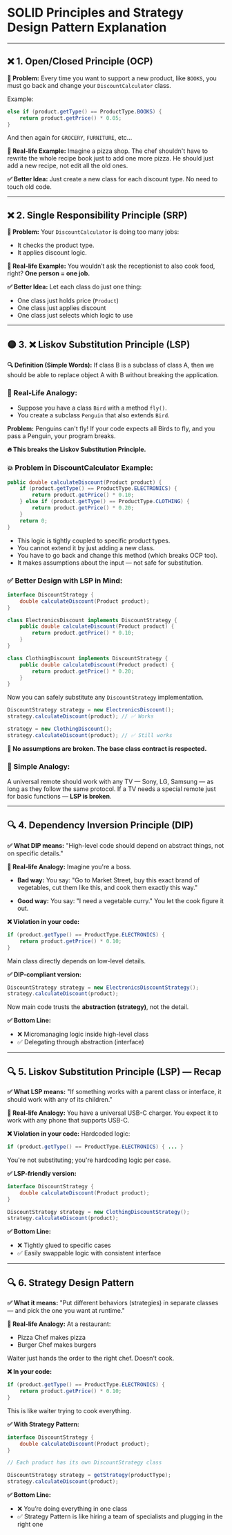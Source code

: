 # SOLID Principles and Strategy Design Pattern Explanation

---

## ❌ 1. Open/Closed Principle (OCP)

**🔴 Problem:**
Every time you want to support a new product, like `BOOKS`, you must go back and change your `DiscountCalculator` class.

Example:

```java
else if (product.getType() == ProductType.BOOKS) {
    return product.getPrice() * 0.05;
}
```

And then again for `GROCERY`, `FURNITURE`, etc...

**🍕 Real-life Example:**
Imagine a pizza shop. The chef shouldn't have to rewrite the whole recipe book just to add one more pizza.
He should just add a new recipe, not edit all the old ones.

**✅ Better Idea:**
Just create a new class for each discount type. No need to touch old code.

---

## ❌ 2. Single Responsibility Principle (SRP)

**🔴 Problem:**
Your `DiscountCalculator` is doing too many jobs:

* It checks the product type.
* It applies discount logic.

**🧠 Real-life Example:**
You wouldn’t ask the receptionist to also cook food, right?
**One person = one job.**

**✅ Better Idea:**
Let each class do just one thing:

* One class just holds price (`Product`)
* One class just applies discount
* One class just selects which logic to use

---

## 🟡 3. ❌ Liskov Substitution Principle (LSP)

**🔍 Definition (Simple Words):**
If class B is a subclass of class A, then we should be able to replace object A with B without breaking the application.

### 🎯 Real-Life Analogy:

* Suppose you have a class `Bird` with a method `fly()`.
* You create a subclass `Penguin` that also extends `Bird`.

**Problem:** Penguins can't fly!
If your code expects all Birds to fly, and you pass a Penguin, your program breaks.

**🔥 This breaks the Liskov Substitution Principle.**

### 💥 Problem in DiscountCalculator Example:

```java
public double calculateDiscount(Product product) {
    if (product.getType() == ProductType.ELECTRONICS) {
        return product.getPrice() * 0.10;
    } else if (product.getType() == ProductType.CLOTHING) {
        return product.getPrice() * 0.20;
    }
    return 0;
}
```

* This logic is tightly coupled to specific product types.
* You cannot extend it by just adding a new class.
* You have to go back and change this method (which breaks OCP too).
* It makes assumptions about the input — not safe for substitution.

### ✅ Better Design with LSP in Mind:

```java
interface DiscountStrategy {
    double calculateDiscount(Product product);
}

class ElectronicsDiscount implements DiscountStrategy {
    public double calculateDiscount(Product product) {
        return product.getPrice() * 0.10;
    }
}

class ClothingDiscount implements DiscountStrategy {
    public double calculateDiscount(Product product) {
        return product.getPrice() * 0.20;
    }
}
```

Now you can safely substitute any `DiscountStrategy` implementation.

```java
DiscountStrategy strategy = new ElectronicsDiscount();
strategy.calculateDiscount(product); // ✅ Works

strategy = new ClothingDiscount();
strategy.calculateDiscount(product); // ✅ Still works
```

**🔁 No assumptions are broken. The base class contract is respected.**

### 🧠 Simple Analogy:

A universal remote should work with any TV — Sony, LG, Samsung — as long as they follow the same protocol.
If a TV needs a special remote just for basic functions — **LSP is broken**.

---

## 🔍 4. Dependency Inversion Principle (DIP)

**✅ What DIP means:**
"High-level code should depend on abstract things, not on specific details."

**🧠 Real-life Analogy:**
Imagine you're a boss.

* **Bad way:**
  You say: "Go to Market Street, buy this exact brand of vegetables, cut them like this, and cook them exactly this way."

* **Good way:**
  You say: "I need a vegetable curry." You let the cook figure it out.

**❌ Violation in your code:**

```java
if (product.getType() == ProductType.ELECTRONICS) {
    return product.getPrice() * 0.10;
}
```

Main class directly depends on low-level details.

**✅ DIP-compliant version:**

```java
DiscountStrategy strategy = new ElectronicsDiscountStrategy();
strategy.calculateDiscount(product);
```

Now main code trusts the **abstraction (strategy)**, not the detail.

**✅ Bottom Line:**

* ❌ Micromanaging logic inside high-level class
* ✅ Delegating through abstraction (interface)

---

## 🔍 5. Liskov Substitution Principle (LSP) — Recap

**✅ What LSP means:**
"If something works with a parent class or interface, it should work with any of its children."

**🧠 Real-life Analogy:**
You have a universal USB-C charger. You expect it to work with any phone that supports USB-C.

**❌ Violation in your code:**
Hardcoded logic:

```java
if (product.getType() == ProductType.ELECTRONICS) { ... }
```

You're not substituting; you're hardcoding logic per case.

**✅ LSP-friendly version:**

```java
interface DiscountStrategy {
    double calculateDiscount(Product product);
}

DiscountStrategy strategy = new ClothingDiscountStrategy();
strategy.calculateDiscount(product);
```

**✅ Bottom Line:**

* ❌ Tightly glued to specific cases
* ✅ Easily swappable logic with consistent interface

---

## 🔍 6. Strategy Design Pattern

**✅ What it means:**
"Put different behaviors (strategies) in separate classes — and pick the one you want at runtime."

**🧠 Real-life Analogy:**
At a restaurant:

* Pizza Chef makes pizza
* Burger Chef makes burgers

Waiter just hands the order to the right chef. Doesn't cook.

**❌ In your code:**

```java
if (product.getType() == ProductType.ELECTRONICS) {
    return product.getPrice() * 0.10;
}
```

This is like waiter trying to cook everything.

**✅ With Strategy Pattern:**

```java
interface DiscountStrategy {
    double calculateDiscount(Product product);
}

// Each product has its own DiscountStrategy class

DiscountStrategy strategy = getStrategy(productType);
strategy.calculateDiscount(product);
```

**✅ Bottom Line:**

* ❌ You’re doing everything in one class
* ✅ Strategy Pattern is like hiring a team of specialists and plugging in the right one

